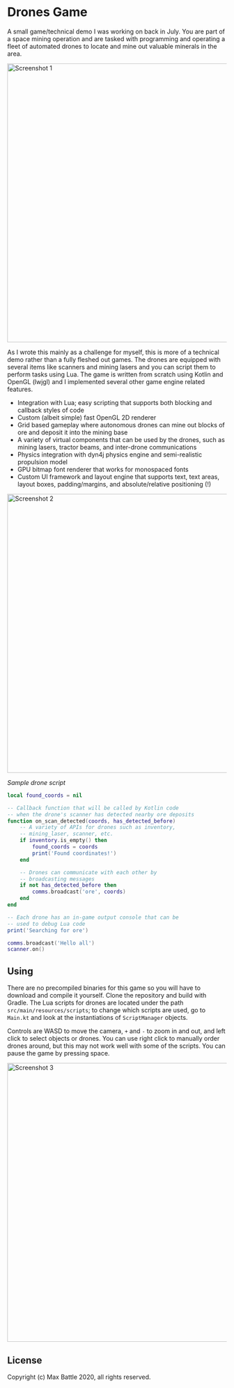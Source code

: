# Drones Game

A small game/technical demo I was working on back in July. You are part of a space mining operation and are tasked with
programming and operating a fleet of automated drones to locate and mine out valuable minerals in the area.

<img alt="Screenshot 1" src="https://user-images.githubusercontent.com/40149823/101296047-e8a40080-37e6-11eb-900c-1ec47d832919.png" width="640" />

As I wrote this mainly as a challenge for myself, this is more of a technical demo rather than a fully fleshed out
games. The drones are equipped with several items like scanners and mining lasers and you can script them to perform
tasks using Lua. The game is written from scratch using Kotlin and OpenGL (lwjgl) and I implemented several other game
engine related features.

* Integration with Lua; easy scripting that supports both blocking and callback styles of code
* Custom (albeit simple) fast OpenGL 2D renderer
* Grid based gameplay where autonomous drones can mine out blocks of ore and deposit it into the mining base
* A variety of virtual components that can be used by the drones, such as mining lasers, tractor beams, and inter-drone
  communications
* Physics integration with dyn4j physics engine and semi-realistic propulsion model
* GPU bitmap font renderer that works for monospaced fonts
* Custom UI framework and layout engine that supports text, text areas, layout boxes, padding/margins, and
  absolute/relative positioning (!)

<img alt="Screenshot 2" src="https://user-images.githubusercontent.com/40149823/101296125-59e3b380-37e7-11eb-94d6-9ec32696c2eb.png" width="640" />

*Sample drone script*
```lua
local found_coords = nil

-- Callback function that will be called by Kotlin code
-- when the drone's scanner has detected nearby ore deposits
function on_scan_detected(coords, has_detected_before)
    -- A variety of APIs for drones such as inventory,
    -- mining_laser, scanner, etc.
    if inventory.is_empty() then
        found_coords = coords
        print('Found coordinates!')
    end

    -- Drones can communicate with each other by
    -- broadcasting messages
    if not has_detected_before then
        comms.broadcast('ore', coords)
    end
end

-- Each drone has an in-game output console that can be
-- used to debug Lua code
print('Searching for ore')

comms.broadcast('Hello all')
scanner.on()
```

## Using

There are no precompiled binaries for this game so you will have to download and compile it yourself. Clone the
repository and build with Gradle. The Lua scripts for drones are located under the path `src/main/resources/scripts`;
to change which scripts are used, go to `Main.kt` and look at the instantiations of `ScriptManager` objects.

Controls are WASD to move the camera, `+` and `-` to zoom in and out, and left click to select objects or drones. You
can use right click to manually order drones around, but this may not work well with some of the scripts. You can pause
the game by pressing space.

<img alt="Screenshot 3" src="https://user-images.githubusercontent.com/40149823/101296179-a5965d00-37e7-11eb-8432-610879ad9e37.png" width="640" />

## License

Copyright (c) Max Battle 2020, all rights reserved.
